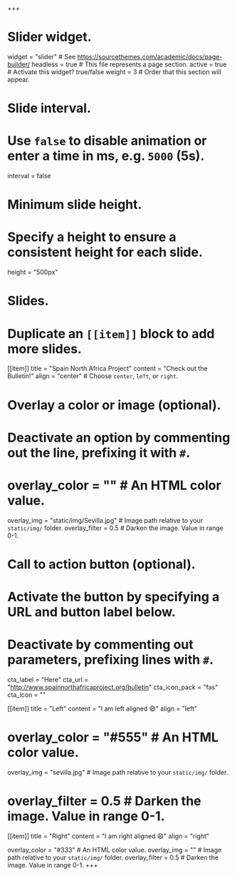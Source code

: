 +++
# Slider widget.
widget = "slider"  # See https://sourcethemes.com/academic/docs/page-builder/
headless = true  # This file represents a page section.
active = true  # Activate this widget? true/false
weight = 3  # Order that this section will appear.

# Slide interval.
# Use `false` to disable animation or enter a time in ms, e.g. `5000` (5s).
interval = false

# Minimum slide height.
# Specify a height to ensure a consistent height for each slide.
height = "500px"

# Slides.
# Duplicate an `[[item]]` block to add more slides.
[[item]]
  title = "Spain North Africa Project"
  content = "Check out the Bulletin!"
  align = "center"  # Choose `center`, `left`, or `right`.

  # Overlay a color or image (optional).
  #   Deactivate an option by commenting out the line, prefixing it with `#`.
  # overlay_color = ""  # An HTML color value.
overlay_img = "static/img/Sevilla.jpg"  # Image path relative to your `static/img/` folder.
  overlay_filter = 0.5  # Darken the image. Value in range 0-1.

  # Call to action button (optional).
  #   Activate the button by specifying a URL and button label below.
  #   Deactivate by commenting out parameters, prefixing lines with `#`.
  cta_label = "Here"
  cta_url = "http://www.spainnorthafricaproject.org/bulletin"
  cta_icon_pack = "fas"
  cta_icon = ""

[[item]]
  title = "Left"
  content = "I am left aligned :smile:"
  align = "left"

  # overlay_color = "#555"  # An HTML color value.
overlay_img = "sevilla.jpg"  # Image path relative to your `static/img/` folder.
  # overlay_filter = 0.5  # Darken the image. Value in range 0-1.

[[item]]
  title = "Right"
  content = "I am right aligned :smile:"
  align = "right"

  overlay_color = "#333"  # An HTML color value.
  overlay_img = ""  # Image path relative to your `static/img/` folder.
  overlay_filter = 0.5  # Darken the image. Value in range 0-1.
+++
